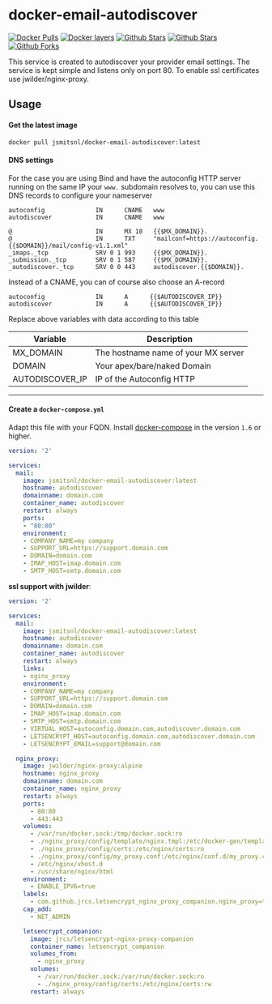 # docker-email-autodiscover

[![Docker Pulls](https://img.shields.io/docker/pulls/jsmitsnl/docker-email-autodiscover.svg)](https://hub.docker.com/r/jsmitsnl/docker-email-autodiscover/) [![Docker layers](https://images.microbadger.com/badges/image/jsmitsnl/docker-email-autodiscover.svg)](https://microbadger.com/images/jsmitsnl/docker-email-autodiscover) [![Github Stars](https://img.shields.io/github/stars/johansmitsnl/docker-email-autodiscover.svg?label=github%20%E2%98%85)](https://github.com/johansmitsnl/docker-email-autodiscover/) [![Github Stars](https://img.shields.io/github/contributors/johansmitsnl/docker-email-autodiscover.svg)](https://github.com/johansmitsnl/docker-email-autodiscover/) [![Github Forks](https://img.shields.io/github/forks/johansmitsnl/docker-email-autodiscover.svg?label=github%20forks)](https://github.com/johansmitsnl/docker-email-autodiscover/)

This service is created to autodiscover your provider email settings.
The service is kept simple and listens only on port 80. To enable ssl certificates use jwilder/nginx-proxy.

## Usage

#### Get the latest image

    docker pull jsmitsnl/docker-email-autodiscover:latest

#### DNS settings

For the case you are using Bind and have the autoconfig HTTP server running on the same IP your `www.` subdomain resolves to, you can use this DNS records to configure your nameserver

```
autoconfig              IN      CNAME   www
autodiscover            IN      CNAME   www

@                       IN      MX 10   {{$MX_DOMAIN}}.
@                       IN      TXT     "mailconf=https://autoconfig.{{$DOMAIN}}/mail/config-v1.1.xml"
_imaps._tcp             SRV 0 1 993     {{$MX_DOMAIN}}.
_submission._tcp        SRV 0 1 587     {{$MX_DOMAIN}}.
_autodiscover._tcp      SRV 0 0 443     autodiscover.{{$DOMAIN}}.
```

Instead of a CNAME, you can of course also choose an A-record

```
autoconfig              IN      A      {{$AUTODISCOVER_IP}}
autodiscover            IN      A      {{$AUTODISCOVER_IP}}
```

Replace above variables with data according to this table

Variable         | Description
-----------------|-------------------------------------------------------------
MX_DOMAIN        | The hostname name of your MX server
DOMAIN           | Your apex/bare/naked Domain
AUTODISCOVER_IP  | IP of the Autoconfig HTTP

---

#### Create a `docker-compose.yml`

Adapt this file with your FQDN. Install [docker-compose](https://docs.docker.com/compose/) in the version `1.6` or higher.

```yaml
version: '2'

services:
  mail:
    image: jsmitsnl/docker-email-autodiscover:latest
    hostname: autodiscover
    domainname: domain.com
    container_name: autodiscover
    restart: always
    ports:
    - "80:80"
    environment:
    - COMPANY_NAME=my company
    - SUPPORT_URL=https://support.domain.com
    - DOMAIN=domain.com
    - IMAP_HOST=imap.domain.com
    - SMTP_HOST=smtp.domain.com
```

__ssl support with jwilder__:

```yaml
version: '2'

services:
  mail:
    image: jsmitsnl/docker-email-autodiscover:latest
    hostname: autodiscover
    domainname: domain.com
    container_name: autodiscover
    restart: always
    links:
    - nginx_proxy
    environment:
    - COMPANY_NAME=my company
    - SUPPORT_URL=https://support.domain.com
    - DOMAIN=domain.com
    - IMAP_HOST=imap.domain.com
    - SMTP_HOST=smtp.domain.com
    - VIRTUAL_HOST=autoconfig.domain.com,autodiscover.domain.com
    - LETSENCRYPT_HOST=autoconfig.domain.com,autodiscover.domain.com
    - LETSENCRYPT_EMAIL=support@domain.com

  nginx_proxy:
    image: jwilder/nginx-proxy:alpine
    hostname: nginx_proxy
    domainname: domain.com
    container_name: nginx_proxy
    restart: always
    ports:
      - 80:80
      - 443:443
    volumes:
      - /var/run/docker.sock:/tmp/docker.sock:ro
      - ./nginx_proxy/config/template/nginx.tmpl:/etc/docker-gen/templates/nginx.tmpl:ro
      - ./nginx_proxy/config/certs:/etc/nginx/certs:ro
      - ./nginx_proxy/config/my_proxy.conf:/etc/nginx/conf.d/my_proxy.conf:ro
      - /etc/nginx/vhost.d
      - /usr/share/nginx/html
    environment:
      - ENABLE_IPV6=true
    labels:
      - com.github.jrcs.letsencrypt_nginx_proxy_companion.nginx_proxy=true
    cap_add:
      - NET_ADMIN

    letsencrypt_companion:
      image: jrcs/letsencrypt-nginx-proxy-companion
      container_name: letsencrypt_companion
      volumes_from:
        - nginx_proxy
      volumes:
        - /var/run/docker.sock:/var/run/docker.sock:ro
        - ./nginx_proxy/config/certs:/etc/nginx/certs:rw
      restart: always
```
